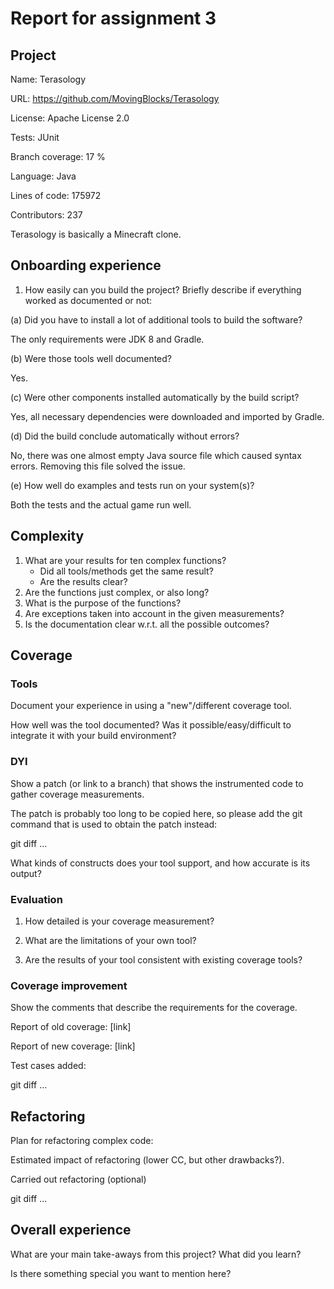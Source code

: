 # Report for assignment 3

## Project

Name: Terasology

URL: https://github.com/MovingBlocks/Terasology

License: Apache License 2.0

Tests: JUnit

Branch coverage: 17 %

Language: Java

Lines of code: 175972

Contributors: 237

Terasology is basically a Minecraft clone.

## Onboarding experience

1. How easily can you build the project? Briefly describe if everything worked as documented or not:

(a) Did you have to install a lot of additional tools to build the software?

The only requirements were JDK 8 and Gradle.

(b) Were those tools well documented?

Yes.

(c) Were other components installed automatically by the build script?

Yes, all necessary dependencies were downloaded and imported by Gradle.

(d) Did the build conclude automatically without errors?

No, there was one almost empty Java source file which caused syntax errors. Removing this file solved the issue.

(e) How well do examples and tests run on your system(s)?

Both the tests and the actual game run well.

## Complexity

1. What are your results for ten complex functions?
   * Did all tools/methods get the same result?
   * Are the results clear?
2. Are the functions just complex, or also long?
3. What is the purpose of the functions?
4. Are exceptions taken into account in the given measurements?
5. Is the documentation clear w.r.t. all the possible outcomes?

## Coverage

### Tools

Document your experience in using a "new"/different coverage tool.

How well was the tool documented? Was it possible/easy/difficult to
integrate it with your build environment?

### DYI

Show a patch (or link to a branch) that shows the instrumented code to
gather coverage measurements.

The patch is probably too long to be copied here, so please add
the git command that is used to obtain the patch instead:

git diff ...

What kinds of constructs does your tool support, and how accurate is
its output?

### Evaluation

1. How detailed is your coverage measurement?

2. What are the limitations of your own tool?

3. Are the results of your tool consistent with existing coverage tools?

### Coverage improvement

Show the comments that describe the requirements for the coverage.

Report of old coverage: [link]

Report of new coverage: [link]

Test cases added:

git diff ...

## Refactoring

Plan for refactoring complex code:

Estimated impact of refactoring (lower CC, but other drawbacks?).

Carried out refactoring (optional)

git diff ...

## Overall experience

What are your main take-aways from this project? What did you learn?

Is there something special you want to mention here?
